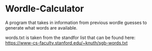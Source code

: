 # Wordle-Calculator
A program that takes in information from previous wordle guesses to generate what words are available.

words.txt is taken from the standfor list that can be found here: https://www-cs-faculty.stanford.edu/~knuth/sgb-words.txt

